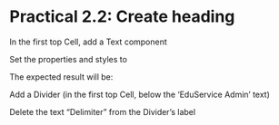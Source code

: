 # Practical 2.2: Create heading



In the first top Cell, add a Text component





Set the properties and styles to





The expected result will be:





Add a Divider (in the first top Cell, below the ‘EduService Admin’ text)





Delete the text “Delimiter” from the Divider’s label





